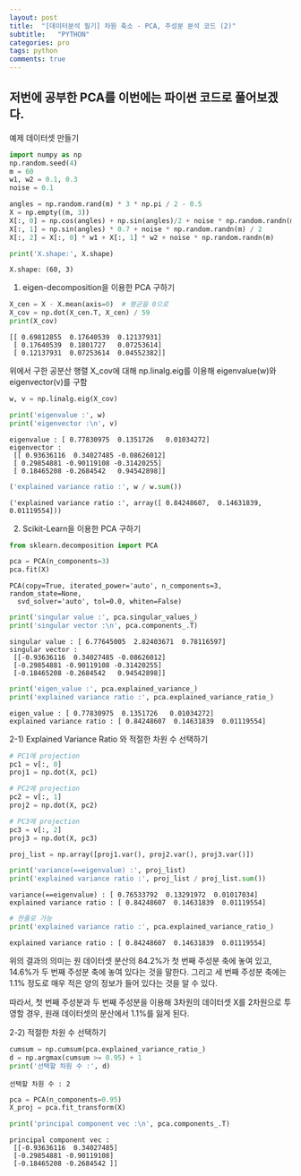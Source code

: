 ```yaml
---
layout: post
title:  "[데이터분석 필기] 차원 축소 - PCA, 주성분 분석 코드 (2)"
subtitle:   "PYTHON"
categories: pro
tags: python
comments: true
---
```


저번에 공부한 PCA를 이번에는 파이썬 코드로 풀어보겠다.
---

예제 데이터셋 만들기


```python
import numpy as np
np.random.seed(4)
m = 60
w1, w2 = 0.1, 0.3
noise = 0.1

angles = np.random.rand(m) * 3 * np.pi / 2 - 0.5
X = np.empty((m, 3))
X[:, 0] = np.cos(angles) + np.sin(angles)/2 + noise * np.random.randn(m) / 2
X[:, 1] = np.sin(angles) * 0.7 + noise * np.random.randn(m) / 2
X[:, 2] = X[:, 0] * w1 + X[:, 1] * w2 + noise * np.random.randn(m)

print('X.shape:', X.shape)
```

    X.shape: (60, 3)
    

1) eigen-decomposition을 이용한 PCA 구하기


```python
X_cen = X - X.mean(axis=0)  # 평균을 0으로
X_cov = np.dot(X_cen.T, X_cen) / 59
print(X_cov)
```

    [[ 0.69812855  0.17640539  0.12137931]
     [ 0.17640539  0.1801727   0.07253614]
     [ 0.12137931  0.07253614  0.04552382]]
    

위에서 구한 공분산 행렬 X_cov에 대해 np.linalg.eig를 이용해 eigenvalue(w)와 eigenvector(v)를 구함


```python
w, v = np.linalg.eig(X_cov)

print('eigenvalue :', w)
print('eigenvector :\n', v)
```

    eigenvalue : [ 0.77830975  0.1351726   0.01034272]
    eigenvector :
     [[ 0.93636116  0.34027485 -0.08626012]
     [ 0.29854881 -0.90119108 -0.31420255]
     [ 0.18465208 -0.2684542   0.94542898]]
    


```python
('explained variance ratio :', w / w.sum())
```




    ('explained variance ratio :', array([ 0.84248607,  0.14631839,  0.01119554]))



2) Scikit-Learn을 이용한 PCA 구하기


```python
from sklearn.decomposition import PCA

pca = PCA(n_components=3)
pca.fit(X)
```




    PCA(copy=True, iterated_power='auto', n_components=3, random_state=None,
      svd_solver='auto', tol=0.0, whiten=False)




```python
print('singular value :', pca.singular_values_)
print('singular vector :\n', pca.components_.T)
```

    singular value : [ 6.77645005  2.82403671  0.78116597]
    singular vector :
     [[-0.93636116  0.34027485 -0.08626012]
     [-0.29854881 -0.90119108 -0.31420255]
     [-0.18465208 -0.2684542   0.94542898]]
    


```python
print('eigen_value :', pca.explained_variance_)
print('explained variance ratio :', pca.explained_variance_ratio_)
```

    eigen_value : [ 0.77830975  0.1351726   0.01034272]
    explained variance ratio : [ 0.84248607  0.14631839  0.01119554]
    

2-1) Explained Variance Ratio 와 적절한 차원 수 선택하기


```python
# PC1에 projection
pc1 = v[:, 0]
proj1 = np.dot(X, pc1)

# PC2에 projection
pc2 = v[:, 1]
proj2 = np.dot(X, pc2)

# PC3에 projection
pc3 = v[:, 2]
proj3 = np.dot(X, pc3)

proj_list = np.array([proj1.var(), proj2.var(), proj3.var()])

print('variance(==eigenvalue) :', proj_list)
print('explained variance ratio :', proj_list / proj_list.sum())
```

    variance(==eigenvalue) : [ 0.76533792  0.13291972  0.01017034]
    explained variance ratio : [ 0.84248607  0.14631839  0.01119554]
    


```python
# 한줄로 가능
print('explained variance ratio :', pca.explained_variance_ratio_)
```

    explained variance ratio : [ 0.84248607  0.14631839  0.01119554]
    

위의 결과의 의미는 원 데이터셋 분산의 84.2%가 첫 번째 주성분 축에 놓여 있고, 14.6%가 두 번째 주성분 축에 놓여 있다는 것을 말한다. 그리고 세 번째 주성분 축에는 1.1% 정도로 매우 적은 양의 정보가 들어 있다는 것을 알 수 있다.

따라서, 첫 번째 주성분과 두 번째 주성분을 이용해 3차원의 데이터셋 X를 2차원으로 투영할 경우, 원래 데이터셋의 분산에서 1.1%를 잃게 된다.

2-2) 적절한 차원 수 선택하기


```python
cumsum = np.cumsum(pca.explained_variance_ratio_)
d = np.argmax(cumsum >= 0.95) + 1
print('선택할 차원 수 :', d)
```

    선택할 차원 수 : 2
    


```python
pca = PCA(n_components=0.95)
X_proj = pca.fit_transform(X)

print('principal component vec :\n', pca.components_.T)
```

    principal component vec :
     [[-0.93636116  0.34027485]
     [-0.29854881 -0.90119108]
     [-0.18465208 -0.2684542 ]]
    
